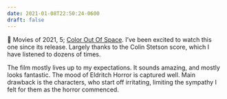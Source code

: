 ```yaml
---
date: 2021-01-08T22:50:24-0600
draft: false
---
```


🎥 Movies of 2021, 5; [Color Out Of Space](https://www.imdb.com/title/tt5073642). I’ve been excited to watch this one since its release. Largely thanks to the Colin Stetson score, which I have listened to dozens of times.

The film mostly lives up to my expectations. It sounds amazing, and mostly looks fantastic. The mood of Eldritch Horror is captured well. Main drawback is the characters, who start off irritating, limiting the sympathy I felt for them as the horror commenced.

